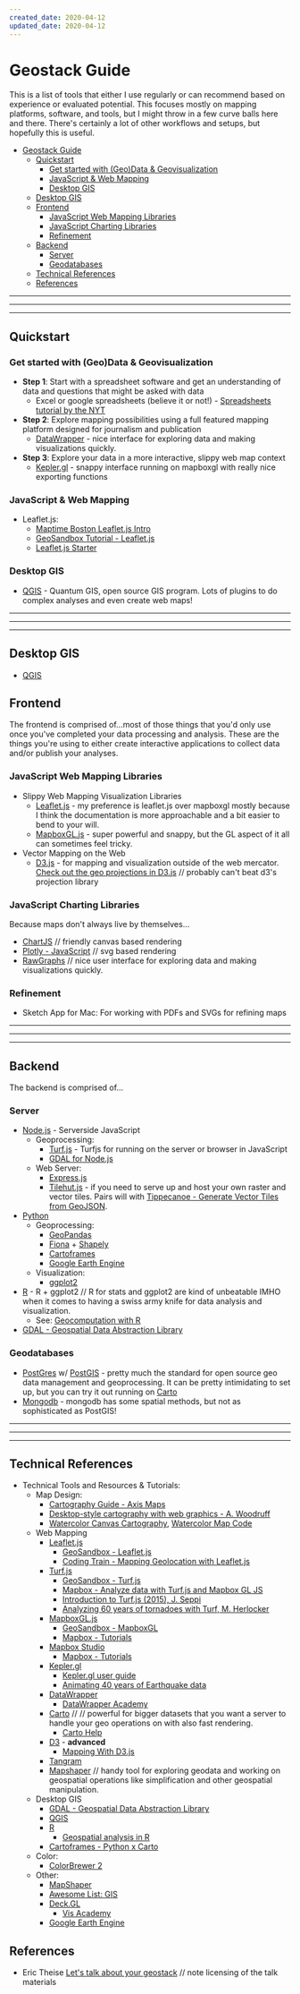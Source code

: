 ```yaml
---
created_date: 2020-04-12
updated_date: 2020-04-12
---
```


# Geostack Guide

This is a list of tools that either I use regularly or can recommend based on experience or evaluated potential. This focuses mostly on mapping platforms, software, and tools, but I might throw in a few curve balls here and there. There's certainly a lot of other workflows and setups, but hopefully this is useful.


- [Geostack Guide](#geostack-guide)
  - [Quickstart](#quickstart)
    - [Get started with (Geo)Data & Geovisualization](#get-started-with-geodata--geovisualization)
    - [JavaScript & Web Mapping](#javascript--web-mapping)
    - [Desktop GIS](#desktop-gis)
  - [Desktop GIS](#desktop-gis-1)
  - [Frontend](#frontend)
    - [JavaScript Web Mapping Libraries](#javascript-web-mapping-libraries)
    - [JavaScript Charting Libraries](#javascript-charting-libraries)
    - [Refinement](#refinement)
  - [Backend](#backend)
    - [Server](#server)
    - [Geodatabases](#geodatabases)
  - [Technical References](#technical-references)
  - [References](#references)

***
***
***

## Quickstart

### Get started with (Geo)Data & Geovisualization

* **Step 1**: Start with a spreadsheet software and get an understanding of data and questions that might be asked with data
  * Excel or google spreadsheets (believe it or not!) - [Spreadsheets tutorial by the NYT](https://open.nytimes.com/how-we-helped-our-reporters-learn-to-love-spreadsheets-adc43a93b919)
* **Step 2**: Explore mapping possibilities using a full featured mapping platform designed for journalism and publication 
  * [DataWrapper](https://www.datawrapper.de/) - nice interface for exploring data and making visualizations quickly. 
* **Step 3**: Explore your data in a more interactive, slippy web map context 
  * [Kepler.gl](https://kepler.gl/) - snappy interface running on mapboxgl with really nice exporting functions 

### JavaScript & Web Mapping
* Leaflet.js:
  * [Maptime Boston Leaflet.js Intro](https://maptimeboston.github.io/leaflet-intro/)
  * [GeoSandbox Tutorial - Leaflet.js](https://joeyklee.github.io/geosandbox/hello-leaflet.html)
  * [Leaflet.js Starter](https://github.com/joeyklee/leafletjs-starter)

### Desktop GIS
* [QGIS](https://www.qgis.org/en/site/) - Quantum GIS, open source GIS program. Lots of plugins to do complex analyses and even create web maps!

***
***
***

## Desktop GIS
* [QGIS](https://www.qgis.org/en/site/)

## Frontend

The frontend is comprised of...most of those things that you'd only use once you've completed your data processing and analysis. These are the things you're using to either create interactive applications to collect data and/or publish your analyses.

### JavaScript Web Mapping Libraries

* Slippy Web Mapping Visualization Libraries
  * [Leaflet.js](https://leafletjs.com/) - my preference is leaflet.js over mapboxgl mostly because I think the documentation is more approachable and a bit easier to bend to your will.
  * [MapboxGL.js](https://docs.mapbox.com/mapbox-gl-js/overview/) - super powerful and snappy, but the GL aspect of it all can sometimes feel tricky.
* Vector Mapping on the Web 
  * [D3.js](https://d3js.org/) - for mapping and visualization outside of the web mercator. [Check out the geo projections in D3.js](https://github.com/d3/d3-geo-projection/) // probably can't beat d3's projection library

### JavaScript Charting Libraries
Because maps don't always live by themselves...

* [ChartJS](https://www.chartjs.org/) // friendly canvas based rendering
* [Plotly - JavaScript](https://plot.ly/javascript/) // svg based rendering
* [RawGraphs](https://rawgraphs.io/) // nice user interface for exploring data and making visualizations quickly.

### Refinement

* Sketch App for Mac: For working with PDFs and SVGs for refining maps

***
***
***

## Backend

The backend is comprised of...

### Server

* [Node.js](https://nodejs.org/en/) - Serverside JavaScript
  * Geoprocessing:
    * [Turf.js](https://turfjs.org/) - Turfjs for running on the server or browser in JavaScript
    * [GDAL for Node.js](https://www.npmjs.com/package/gdal)
  * Web Server:
    * [Express.js](https://www.npmjs.com/package/express)
    * [Tilehut.js](https://github.com/b-g/tilehut) - if you need to serve up and host your own raster and vector tiles. Pairs will with [Tippecanoe - Generate Vector Tiles from GeoJSON](https://github.com/mapbox/tippecanoe).
* [Python](https://www.python.org/)
  * Geoprocessing:
    * [GeoPandas](https://geopandas.org/)
    * [Fiona](https://github.com/Toblerity/Fiona) + [Shapely](https://github.com/Toblerity/Shapely)
    * [Cartoframes](https://carto.com/developers/cartoframes/)
    * [Google Earth Engine](https://earthengine.google.com/)
  * Visualization:
    * [ggplot2](http://ggplot.yhathq.com/)
* [R](https://www.r-project.org/) - R + ggplot2 // R for stats and ggplot2 are kind of unbeatable IMHO when it comes to having a swiss army knife for data analysis and visualization. 
  * See: [Geocomputation with R](https://geocompr.robinlovelace.net/)
* [GDAL - Geospatial Data Abstraction Library](https://gdal.org/)

### Geodatabases 

* [PostGres](https://www.postgresql.org/) w/ [PostGIS](https://postgis.net/) - pretty much the standard for open source geo data management and geoprocessing. It can be pretty intimidating to set up, but you can try it out running on [Carto](https://carto.com/)
* [Mongodb](https://www.mongodb.com/) - mongodb has some spatial methods, but not as sophisticated as PostGIS!


***
***
***

## Technical References

* Technical Tools and Resources & Tutorials:
  * Map Design:
    * [Cartography Guide - Axis Maps](https://www.axismaps.com/guide/)
    * [Desktop-style cartography with web graphics - A. Woodruff](https://www.axismaps.com/nacis2019/)
    * [Watercolor Canvas Cartography](https://www.axismaps.com/blog/2019/05/watercolor-canvas/), [Watercolor Map Code](https://observablehq.com/@awoodruff/watercolor-map)
  * Web Mapping
    * [Leaflet.js](https://leafletjs.com/)
      * [GeoSandbox - Leaflet.js](https://joeyklee.github.io/geosandbox/hello-leaflet.html)
      * [Coding Train - Mapping Geolocation with Leaflet.js](https://www.youtube.com/watch?v=nZaZ2dB6pow)
    * [Turf.js](https://turfjs.org/)
      * [GeoSandbox - Turf.js](https://joeyklee.github.io/geosandbox/hello-turf.html)
      * [Mapbox - Analyze data with Turf.js and Mapbox GL JS](https://docs.mapbox.com/help/tutorials/analysis-with-turf/)
      * [Introduction to Turf.js (2015), J. Seppi](http://jseppi.github.io/intro-to-turf/#)
      * [Analyzing 60 years of tornadoes with Turf, M. Herlocker](https://blog.mapbox.com/analyzing-60-years-of-tornadoes-with-turf-857e56fa4e9f)
    * [MapboxGL.js](https://docs.mapbox.com/mapbox-gl-js/overview/)
      * [GeoSandbox - MapboxGL](https://joeyklee.github.io/geosandbox/hello-mapboxgl.html)
      * [Mapbox - Tutorials](https://docs.mapbox.com/help/tutorials/)
    * [Mapbox Studio](https://www.mapbox.com/mapbox-studio/)
      * [Mapbox - Tutorials](https://docs.mapbox.com/help/tutorials/)
    * [Kepler.gl](https://kepler.gl/)
      * [Kepler.gl user guide](https://github.com/keplergl/kepler.gl/blob/master/docs/user-guides/j-get-started.md)
      * [Animating 40 years of Earthquake data](https://medium.com/vis-gl/animating-40-years-of-california-earthquakes-e4ffcdd4a289)
    * [DataWrapper](https://www.datawrapper.de/)
      * [DataWrapper Academy](https://academy.datawrapper.de/)
    * [Carto](https://carto.com/) // // powerful for bigger datasets that you want a server to handle your geo operations on with also fast rendering. 
      * [Carto Help](https://carto.com/help/)
    * [D3](https://d3js.org/) - **advanced**
      * [Mapping With D3.js](https://mappingwithd3.com/getting-started/)
    * [Tangram](https://github.com/tangrams/tangram)
    * [Mapshaper](https://mapshaper.org/) // handy tool for exploring geodata and working on geospatial operations like simplification and other geospatial manipulation.
  * Desktop GIS
    * [GDAL - Geospatial Data Abstraction Library]()
    * [QGIS](https://www.qgis.org/en/site/)
    * [R](https://www.r-project.org/)
      * [Geospatial analysis in R](http://data-analytics.net/cep/Schedule_files/geospatial.html)
    * [Cartoframes - Python x Carto](https://carto.com/cartoframes/)
  * Color:
    * [ColorBrewer 2](http://colorbrewer2.org/#type=sequential&scheme=BuGn&n=3)
  * Other:
    * [MapShaper](https://mapshaper.org/)
    * [Awesome List: GIS](https://github.com/sshuair/awesome-gis)
    * [Deck.GL](https://github.com/uber/deck.gl)
      * [Vis Academy](http://vis.academy/#/)
    * [Google Earth Engine](https://earthengine.google.com/)


## References

* Eric Theise [Let's talk about your geostack](https://erictheise.com/geostack-deck/#/) // note licensing of the talk materials





